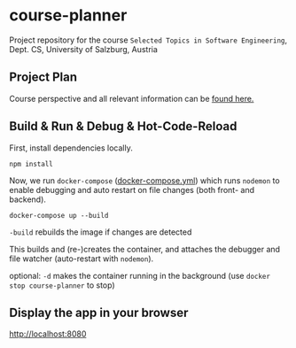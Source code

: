 # course-planner
Project repository for the course `Selected Topics in Software Engineering`, Dept. CS, University of Salzburg, Austria

## Project Plan
Course perspective and all relevant information can be [found here.](https://docs.google.com/document/d/1RymleWm07xmH_LnFB5_LOq7yFwj1wB7OvTax7AeAAUc/edit?usp=sharing)

## Build & Run & Debug & Hot-Code-Reload
First, install dependencies locally. 

`npm install`

Now, we run `docker-compose` ([docker-compose.yml](docker-compose.yml)) which runs `nodemon` to enable debugging and auto restart on file changes (both front- and backend).

`docker-compose up --build`

`-build` rebuilds the image if changes are detected

This builds and (re-)creates the container, and attaches the debugger and file watcher (auto-restart with `nodemon`).

optional: `-d` makes the container running in the background (use `docker stop course-planner` to stop)


## Display the app in your browser

[http://localhost:8080](http://localhost:8080)

